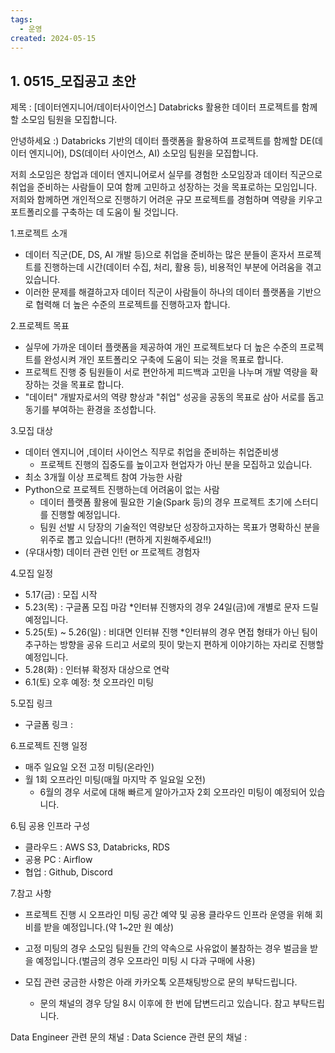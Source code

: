 ```yaml
---
tags:
  - 운영
created: 2024-05-15
---
```



## 1. 0515_모집공고 초안
제목 : [데이터엔지니어/데이터사이언스] Databricks 활용한 데이터 프로젝트를 함께할 소모임 팀원을 모집합니다.

안녕하세요 :)
Databricks 기반의 데이터 플랫폼을 활용하여 프로젝트를 함께할 DE(데이터 엔지니어), DS(데이터 사이언스, AI) 소모임 팀원을 모집합니다.

저희 소모임은 창업과 데이터 엔지니어로서 실무를 경험한 소모임장과 데이터 직군으로 취업을 준비하는 사람들이 모여 함께 고민하고 성장하는 것을 목표로하는 모임입니다. 저희와 함께하면 개인적으로 진행하기 어려운 규모 프로젝트를 경험하며 역량을 키우고 포트폴리오를 구축하는 데 도움이 될 것입니다.


1.프로젝트 소개
- 데이터 직군(DE, DS, AI 개발 등)으로 취업을 준비하는 많은 분들이 혼자서 프로젝트를 진행하는데 시간(데이터 수집, 처리, 활용 등), 비용적인 부분에 어려움을 겪고 있습니다.
- 이러한 문제를 해결하고자 데이터 직군이 사람들이 하나의 데이터 플랫폼을 기반으로 협력해 더 높은 수준의 프로젝트를 진행하고자 합니다.


2.프로젝트 목표
- 실무에 가까운 데이터 플랫폼을 제공하여 개인 프로젝트보다 더 높은 수준의 프로젝트를 완성시켜 개인 포트폴리오 구축에 도움이 되는 것을 목표로 합니다.
- 프로젝트 진행 중 팀원들이 서로 편안하게 피드백과 고민을 나누며 개발 역량을 확장하는 것을 목표로 합니다.
- "데이터" 개발자로서의 역량 향상과 "취업" 성공을 공동의 목표로 삼아 서로를 돕고 동기를 부여하는 환경을 조성합니다.


3.모집 대상
- 데이터 엔지니어 ,데이터 사이언스 직무로 취업을 준비하는 취업준비생
    - 프로젝트 진행의 집중도를 높이고자 현업자가 아닌 분을 모집하고 있습니다.
- 최소 3개월 이상 프로젝트 참여 가능한 사람
- Python으로 프로젝트 진행하는데 어려움이 없는 사람
    - 데이터 플랫폼 활용에 필요한 기술(Spark 등)의 경우 프로젝트 초기에 스터디를 진행할 예정입니다.
    - 팀원 선발 시 당장의 기술적인 역량보단 성장하고자하는 목표가 명확하신 분을 위주로 뽑고 있습니다!! (편하게 지원해주세요!!)
- (우대사항) 데이터 관련 인턴 or 프로젝트 경험자


4.모집 일정
- 5.17(금) : 모집 시작
- 5.23(목) : 구글폼 모집 마감
    *인터뷰 진행자의 경우 24일(금)에 개별로 문자 드릴 예정입니다.
- 5.25(토) ~ 5.26(일) : 비대면 인터뷰 진행
    *인터뷰의 경우 면접 형태가 아닌 팀이 추구하는 방향을 공유 드리고 서로의 핏이 맞는지 편하게 이야기하는 자리로 진행할 예정입니다.
- 5.28(화) : 인터뷰 확정자 대상으로 연락
- 6.1(토) 오후 예정: 첫 오프라인 미팅


5.모집 링크
- 구글폼 링크 : 


6.프로젝트 진행 일정
- 매주 일요일 오전 고정 미팅(온라인)
- 월 1회 오프라인 미팅(매월 마지막 주 일요일 오전)
    - 6월의 경우 서로에 대해 빠르게 알아가고자 2회 오프라인 미팅이 예정되어 있습니다.


6.팀 공용 인프라 구성
- 클라우드 : AWS S3, Databricks, RDS
- 공용 PC : Airflow
- 협업 : Github, Discord


7.참고 사항

- 프로젝트 진행 시 오프라인 미팅 공간 예약 및 공용 클라우드 인프라 운영을 위해 회비를 받을 예정입니다.(약 1~2만 원 예상)
- 고정 미팅의 경우 소모임 팀원들 간의 약속으로 사유없이 불참하는 경우 벌금을 받을 예정입니다.(벌금의 경우 오프라인 미팅 시 다과 구매에 사용)

- 모집 관련 궁금한 사항은 아래 카카오톡 오픈채팅방으로 문의 부탁드립니다.
    - 문의 채널의 경우 당일 8시 이후에 한 번에 답변드리고 있습니다. 참고 부탁드립니다.

Data Engineer 관련 문의 채널 : 
Data Science 관련 문의 채널 : 